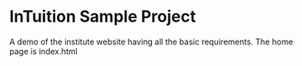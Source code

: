 # InTuition Sample Project
 A demo of the institute website having all the basic requirements. The home page is index.html
